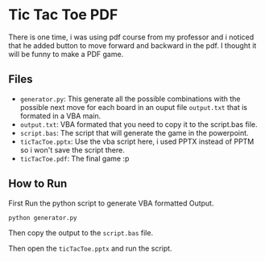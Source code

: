 # Tic Tac Toe PDF

There is one time, i was using pdf course from my professor and i noticed that he added button to move forward and backward in the pdf. I thought it will be funny to make a PDF game.

## Files

- `generator.py`: This generate all the possible combinations with the possible next move for each board in an ouput file `output.txt` that is formated in a VBA main.
- `output.txt`: VBA formated that you need to copy it to the script.bas file.
- `script.bas`: The script that will generate the game in the powerpoint.
- `ticTacToe.pptx`: Use the vba script here, i used PPTX instead of PPTM so i won't save the script there.
- `ticTacToe.pdf`: The final game :p

## How to Run

First Run the python script to generate VBA formatted Output.

```sh
python generator.py
```

Then copy the output to the `script.bas` file.

Then open the `ticTacToe.pptx` and run the script.
